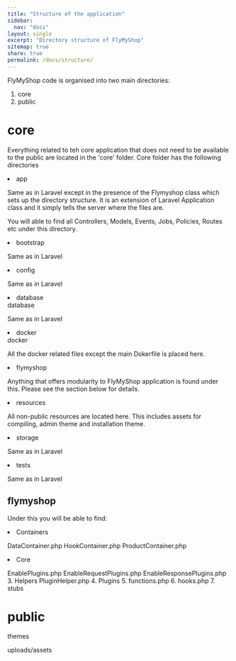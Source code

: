 ```yaml
---
title: "Structure of the application"
sidebar:
  nav: "docs"
layout: single
excerpt: "Directory structure of FlyMyShop"
sitemap: true
share: true
permalink: /docs/structure/
---
```


FlyMyShop code is organised into two main directories:

1. core
2. public

# core
Everything related to teh core application that does not need to be available to the public
are located in the 'core' folder. Core folder has the following directories

<li>app</li>

Same as in Laravel except in the presence of the Flymyshop class which sets up the directory structure.
It is an extension of Laravel Application class and it simply tells the server where the files are.

You will able to find all Controllers, Models, Events, Jobs, Policies, Routes etc under this directory.

<li>bootstrap</li>

Same as in Laravel

<li>config</li>

Same as in Laravel

<li>database</li>database

Same as in Laravel

<li>docker</li> docker

All the docker related files except the main Dokerfile is placed here.

<li>flymyshop</li>

Anything that offers modularity to FlyMyShop application is found under this. Please see the section below for details.

<li>resources</li>

All non-public resources are located here. This includes assets for compiling, admin theme and installation theme.


<li>storage</li>

Same as in Laravel


<li>tests</li>


Same as in Laravel


## flymyshop

Under this you will be able to find:

<li>Containers</li>

DataContainer.php
HookContainer.php
ProductContainer.php

<li>Core</li>


EnablePlugins.php
EnableRequestPlugins.php
EnableResponsePlugins.php
3. Helpers
PluginHelper.php
4. Plugins
5. functions.php
6. hooks.php
7. stubs

# public

themes

uploads/assets

